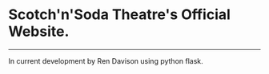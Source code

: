 # Scotch'n'Soda Theatre's Official Website.
---
In current development by Ren Davison using python flask.
